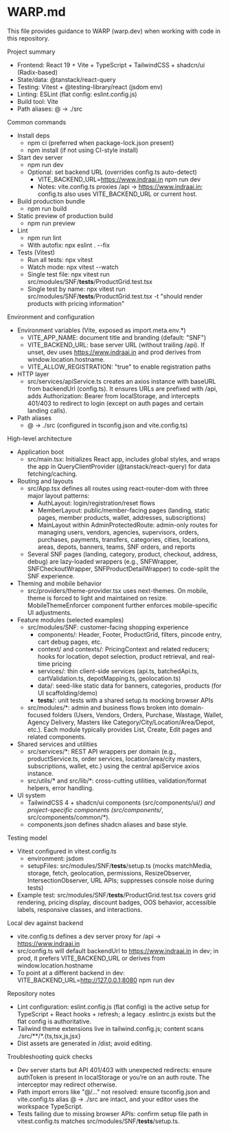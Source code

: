 # WARP.md

This file provides guidance to WARP (warp.dev) when working with code in this repository.

Project summary
- Frontend: React 19 + Vite + TypeScript + TailwindCSS + shadcn/ui (Radix-based)
- State/data: @tanstack/react-query
- Testing: Vitest + @testing-library/react (jsdom env)
- Linting: ESLint (flat config: eslint.config.js)
- Build tool: Vite
- Path aliases: @ -> ./src

Common commands
- Install deps
  - npm ci (preferred when package-lock.json present)
  - npm install (if not using CI-style install)
- Start dev server
  - npm run dev
  - Optional: set backend URL (overrides config.ts auto-detect)
    - VITE_BACKEND_URL=https://www.indraai.in npm run dev
    - Notes: vite.config.ts proxies /api -> https://www.indraai.in; config.ts also uses VITE_BACKEND_URL or current host.
- Build production bundle
  - npm run build
- Static preview of production build
  - npm run preview
- Lint
  - npm run lint
  - With autofix: npx eslint . --fix
- Tests (Vitest)
  - Run all tests: npx vitest
  - Watch mode: npx vitest --watch
  - Single test file: npx vitest run src/modules/SNF/__tests__/ProductGrid.test.tsx
  - Single test by name: npx vitest run src/modules/SNF/__tests__/ProductGrid.test.tsx -t "should render products with pricing information"

Environment and configuration
- Environment variables (Vite, exposed as import.meta.env.*)
  - VITE_APP_NAME: document title and branding (default: "SNF")
  - VITE_BACKEND_URL: base server URL (without trailing /api). If unset, dev uses https://www.indraai.in and prod derives from window.location.hostname.
  - VITE_ALLOW_REGISTRATION: "true" to enable registration paths
- HTTP layer
  - src/services/apiService.ts creates an axios instance with baseURL from backendUrl (config.ts). It ensures URLs are prefixed with /api, adds Authorization: Bearer <token> from localStorage, and intercepts 401/403 to redirect to login (except on auth pages and certain landing calls).
- Path aliases
  - @ -> ./src (configured in tsconfig.json and vite.config.ts)

High-level architecture
- Application boot
  - src/main.tsx: Initializes React app, includes global styles, and wraps the app in QueryClientProvider (@tanstack/react-query) for data fetching/caching.
- Routing and layouts
  - src/App.tsx defines all routes using react-router-dom with three major layout patterns:
    - AuthLayout: login/registration/reset flows
    - MemberLayout: public/member-facing pages (landing, static pages, member products, wallet, addresses, subscriptions)
    - MainLayout within AdminProtectedRoute: admin-only routes for managing users, vendors, agencies, supervisors, orders, purchases, payments, transfers, categories, cities, locations, areas, depots, banners, teams, SNF orders, and reports
  - Several SNF pages (landing, category, product, checkout, address, debug) are lazy-loaded wrappers (e.g., SNFWrapper, SNFCheckoutWrapper, SNFProductDetailWrapper) to code-split the SNF experience.
- Theming and mobile behavior
  - src/providers/theme-provider.tsx uses next-themes. On mobile, theme is forced to light and maintained on resize. MobileThemeEnforcer component further enforces mobile-specific UI adjustments.
- Feature modules (selected examples)
  - src/modules/SNF: customer-facing shopping experience
    - components/: Header, Footer, ProductGrid, filters, pincode entry, cart debug pages, etc.
    - context/ and contexts/: PricingContext and related reducers; hooks for location, depot selection, product retrieval, and real-time pricing
    - services/: thin client-side services (api.ts, batchedApi.ts, cartValidation.ts, depotMapping.ts, geolocation.ts)
    - data/: seed-like static data for banners, categories, products (for UI scaffolding/demo)
    - __tests__/: unit tests with a shared setup.ts mocking browser APIs
  - src/modules/*: admin and business flows broken into domain-focused folders (Users, Vendors, Orders, Purchase, Wastage, Wallet, Agency Delivery, Masters like Category/City/Location/Area/Depot, etc.). Each module typically provides List, Create, Edit pages and related components.
- Shared services and utilities
  - src/services/*: REST API wrappers per domain (e.g., productService.ts, order services, location/area/city masters, subscriptions, wallet, etc.) using the central apiService axios instance.
  - src/utils/* and src/lib/*: cross-cutting utilities, validation/format helpers, error handling.
- UI system
  - TailwindCSS 4 + shadcn/ui components (src/components/ui/*) and project-specific components (src/components/*, src/components/common/*).
  - components.json defines shadcn aliases and base style.

Testing model
- Vitest configured in vitest.config.ts
  - environment: jsdom
  - setupFiles: src/modules/SNF/__tests__/setup.ts (mocks matchMedia, storage, fetch, geolocation, permissions, ResizeObserver, IntersectionObserver, URL APIs; suppresses console noise during tests)
- Example test: src/modules/SNF/__tests__/ProductGrid.test.tsx covers grid rendering, pricing display, discount badges, OOS behavior, accessible labels, responsive classes, and interactions.

Local dev against backend
- vite.config.ts defines a dev server proxy for /api -> https://www.indraai.in
- src/config.ts will default backendUrl to https://www.indraai.in in dev; in prod, it prefers VITE_BACKEND_URL or derives from window.location.hostname
- To point at a different backend in dev: VITE_BACKEND_URL=http://127.0.0.1:8080 npm run dev

Repository notes
- Lint configuration: eslint.config.js (flat config) is the active setup for TypeScript + React hooks + refresh; a legacy .eslintrc.js exists but the flat config is authoritative.
- Tailwind theme extensions live in tailwind.config.js; content scans ./src/**/*.{ts,tsx,js,jsx}
- Dist assets are generated in /dist; avoid editing.

Troubleshooting quick checks
- Dev server starts but API 401/403 with unexpected redirects: ensure authToken is present in localStorage or you’re on an auth route. The interceptor may redirect otherwise.
- Path import errors like "@/..." not resolved: ensure tsconfig.json and vite.config.ts alias @ -> ./src are intact, and your editor uses the workspace TypeScript.
- Tests failing due to missing browser APIs: confirm setup file path in vitest.config.ts matches src/modules/SNF/__tests__/setup.ts.

